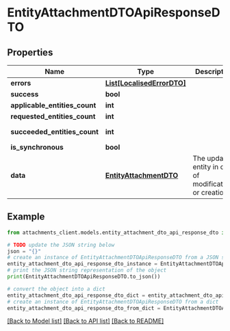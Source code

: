 # EntityAttachmentDTOApiResponseDTO


## Properties

Name | Type | Description | Notes
------------ | ------------- | ------------- | -------------
**errors** | [**List[LocalisedErrorDTO]**](LocalisedErrorDTO.md) |  | [optional] 
**success** | **bool** |  | [optional] 
**applicable_entities_count** | **int** |  | [optional] 
**requested_entities_count** | **int** |  | [optional] 
**succeeded_entities_count** | **int** |  | [optional] [readonly] 
**is_synchronous** | **bool** |  | [optional] 
**data** | [**EntityAttachmentDTO**](EntityAttachmentDTO.md) | The updated entity in case of modifications or creation | [optional] 

## Example

```python
from attachments_client.models.entity_attachment_dto_api_response_dto import EntityAttachmentDTOApiResponseDTO

# TODO update the JSON string below
json = "{}"
# create an instance of EntityAttachmentDTOApiResponseDTO from a JSON string
entity_attachment_dto_api_response_dto_instance = EntityAttachmentDTOApiResponseDTO.from_json(json)
# print the JSON string representation of the object
print(EntityAttachmentDTOApiResponseDTO.to_json())

# convert the object into a dict
entity_attachment_dto_api_response_dto_dict = entity_attachment_dto_api_response_dto_instance.to_dict()
# create an instance of EntityAttachmentDTOApiResponseDTO from a dict
entity_attachment_dto_api_response_dto_from_dict = EntityAttachmentDTOApiResponseDTO.from_dict(entity_attachment_dto_api_response_dto_dict)
```
[[Back to Model list]](../README.md#documentation-for-models) [[Back to API list]](../README.md#documentation-for-api-endpoints) [[Back to README]](../README.md)


